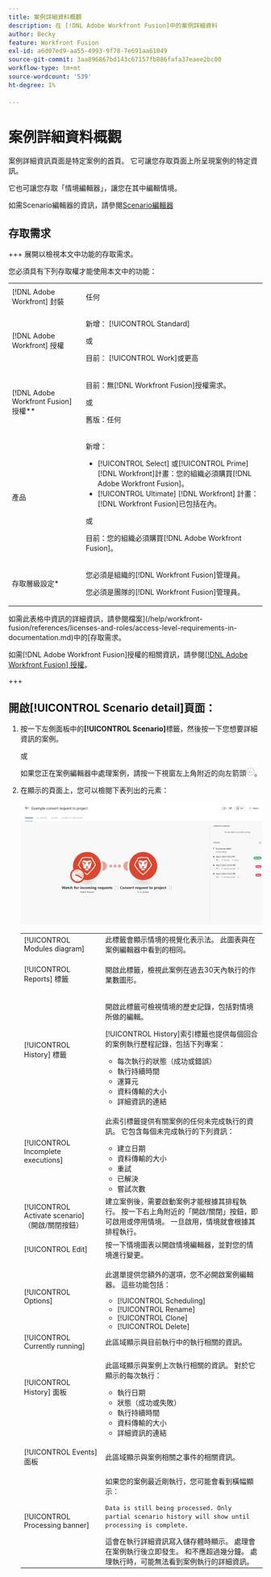 ```yaml
---
title: 案例詳細資料概觀
description: 在 [!DNL Adobe Workfront Fusion]中的案例詳細資料
author: Becky
feature: Workfront Fusion
exl-id: a6d07ed9-aa55-4993-9f78-7e691aa61049
source-git-commit: 3aa896867bd143c67157fb886fafa37eaee2bc00
workflow-type: tm+mt
source-wordcount: '539'
ht-degree: 1%

---
```


# 案例詳細資料概觀

案例詳細資訊頁面是特定案例的首頁。 它可讓您存取頁面上所呈現案例的特定資訊。

它也可讓您存取「情境編輯器」，讓您在其中編輯情境。

如需Scenario編輯器的資訊，請參閱[Scenario編輯器](/help/workfront-fusion/get-started-with-fusion/navigate-fusion/scenario-editor.md)

## 存取需求

+++ 展開以檢視本文中功能的存取需求。

您必須具有下列存取權才能使用本文中的功能：

<table style="table-layout:auto">
 <col> 
 <col> 
 <tbody> 
  <tr> 
   <td role="rowheader">[!DNL Adobe Workfront] 封裝</td> 
   <td> <p>任何</p> </td> 
  </tr> 
  <tr data-mc-conditions=""> 
   <td role="rowheader">[!DNL Adobe Workfront] 授權</td> 
   <td> <p>新增： [!UICONTROL Standard]</p><p>或</p><p>目前： [!UICONTROL Work]或更高</p> </td> 
  </tr> 
  <tr> 
   <td role="rowheader">[!DNL Adobe Workfront Fusion] 授權**</td> 
   <td>
   <p>目前：無[!DNL Workfront Fusion]授權需求。</p>
   <p>或</p>
   <p>舊版：任何 </p>
   </td> 
  </tr> 
  <tr> 
   <td role="rowheader">產品</td> 
   <td>
   <p>新增：</p> <ul><li>[!UICONTROL Select] 或[!UICONTROL Prime] [!DNL Workfront]計畫：您的組織必須購買[!DNL Adobe Workfront Fusion]。</li><li>[!UICONTROL Ultimate] [!DNL Workfront] 計畫： [!DNL Workfront Fusion]已包括在內。</li></ul>
   <p>或</p>
   <p>目前：您的組織必須購買[!DNL Adobe Workfront Fusion]。</p>
   </td> 
  </tr>
  <tr data-mc-conditions=""> 
   <td role="rowheader">存取層級設定*</td> 
   <td> 
     <p>您必須是組織的[!DNL Workfront Fusion]管理員。</p>
     <p>您必須是團隊的[!DNL Workfront Fusion]管理員。</p>
   </td> 
  </tr> 
   </td> 
  </tr> 
 </tbody> 
</table>

如需此表格中資訊的詳細資訊，請參閱檔案](/help/workfront-fusion/references/licenses-and-roles/access-level-requirements-in-documentation.md)中的[存取需求。

如需[!DNL Adobe Workfront Fusion]授權的相關資訊，請參閱[[!DNL Adobe Workfront Fusion] 授權](/help/workfront-fusion/set-up-and-manage-workfront-fusion/licensing-operations-overview/license-automation-vs-integration.md)。

+++

## 開啟[!UICONTROL Scenario detail]頁面：

1. 按一下左側面板中的&#x200B;**[!UICONTROL Scenario]**&#x200B;標籤，然後按一下您想要詳細資訊的案例。

   或

   如果您正在案例編輯器中處理案例，請按一下視窗左上角附近的向左箭頭![結束編輯箭頭](assets/exit-editing-arrow.png)。

1. 在顯示的頁面上，您可以檢閱下表列出的元素：

   ![案例詳細資料](assets/scenario-detail-350x207.png)

   <table style="table-layout:auto"> 
    <col> 
    <col> 
    <tbody> 
     <tr> 
      <td role="rowheader">[!UICONTROL Modules diagram] </td> 
      <td>此標籤會顯示情境的視覺化表示法。 此圖表與在案例編輯器中看到的相同。</td> 
     </tr> 
     <tr> 
      <td role="rowheader">[!UICONTROL Reports] 標籤 </td> 
      <td> <p>開啟此標籤，檢視此案例在過去30天內執行的作業數圖形。</p>  </td> 
     </tr> 
     <tr> 
      <td role="rowheader">[!UICONTROL History] 標籤 </td> 
      <td> <p>開啟此標籤可檢視情境的歷史記錄，包括對情境所做的編輯。 </p> <p>[!UICONTROL History]索引標籤也提供每個回合的案例執行歷程記錄，包括下列專案：</p> 
       <ul> 
        <li>每次執行的狀態（成功或錯誤）</li> 
        <li>執行持續時間</li> 
        <li>運算元</li> 
        <li>資料傳輸的大小</li> 
        <li>詳細資訊的連結</li> 
       </ul> </td> 
     </tr> 
     <tr> 
      <td role="rowheader">[!UICONTROL Incomplete executions]</td> 
      <td> <p>此索引標籤提供有關案例的任何未完成執行的資訊。 它包含每個未完成執行的下列資訊：</p> 
       <ul> 
        <li>建立日期</li> 
        <li>資料傳輸的大小</li> 
        <li>重試</li> 
        <li>已解決</li> 
        <li>嘗試次數</li> 
       </ul> </td> 
     </tr> 
     <tr> 
      <td role="rowheader">[!UICONTROL Activate scenario] （開啟/關閉按鈕）</td> 
      <td>建立案例後，需要啟動案例才能根據其排程執行。 按一下右上角附近的「開啟/關閉」按鈕，即可啟用或停用情境。 一旦啟用，情境就會根據其排程執行。</td> 
     </tr> 
     <tr> 
      <td role="rowheader">[!UICONTROL Edit]</td> 
      <td>按一下情境圖表以開啟情境編輯器，並對您的情境進行變更。</td> 
     </tr> 
     <tr> 
      <td role="rowheader">[!UICONTROL Options]</td> 
      <td> <p>此選單提供您額外的選項，您不必開啟案例編輯器。 這些功能包括：</p> 
       <ul> 
        <li>[!UICONTROL Scheduling]</li> 
        <li>[!UICONTROL Rename]</li> 
        <li>[!UICONTROL Clone]</li> 
        <li>[!UICONTROL Delete]</li> 
       </ul> </td> 
     </tr> 
     <tr> 
      <td role="rowheader">[!UICONTROL Currently running]</td> 
      <td>此區域顯示與目前執行中的執行相關的資訊。</td> 
     </tr> 
     <tr> 
      <td role="rowheader"> <p>[!UICONTROL History] 面板</p> <p> </p> </td> 
      <td> <p>此區域顯示與案例上次執行相關的資訊。 對於它顯示的每次執行：</p> 
       <ul> 
        <li>執行日期</li> 
        <li>狀態（成功或失敗）</li> 
        <li>執行持續時間</li> 
        <li>資料傳輸的大小</li> 
        <li>詳細資訊的連結</li> 
       </ul> </td> 
     </tr> 
         <tr> 
      <td role="rowheader"> <p>[!UICONTROL Events] 面板</p>  </td> 
      <td>此區域顯示與案例相關之事件的相關資訊。  </td> 
     </tr> 
     <tr> 
      <td role="rowheader"> <p>[!UICONTROL Processing banner]</p>  </td>

   <td>如果您的案例最近剛執行，您可能會看到橫幅顯示：<p><code>Data is still being processed. Only partial scenario history will show until processing is complete.</code></p>這會在執行詳細資訊寫入儲存體時顯示。 處理會在案例執行後立即發生。 和不應超過幾分鐘。 處理執行時，可能無法看到案例執行的詳細資訊。</td> 
     </tr> 
    </tbody> 
   </table>
